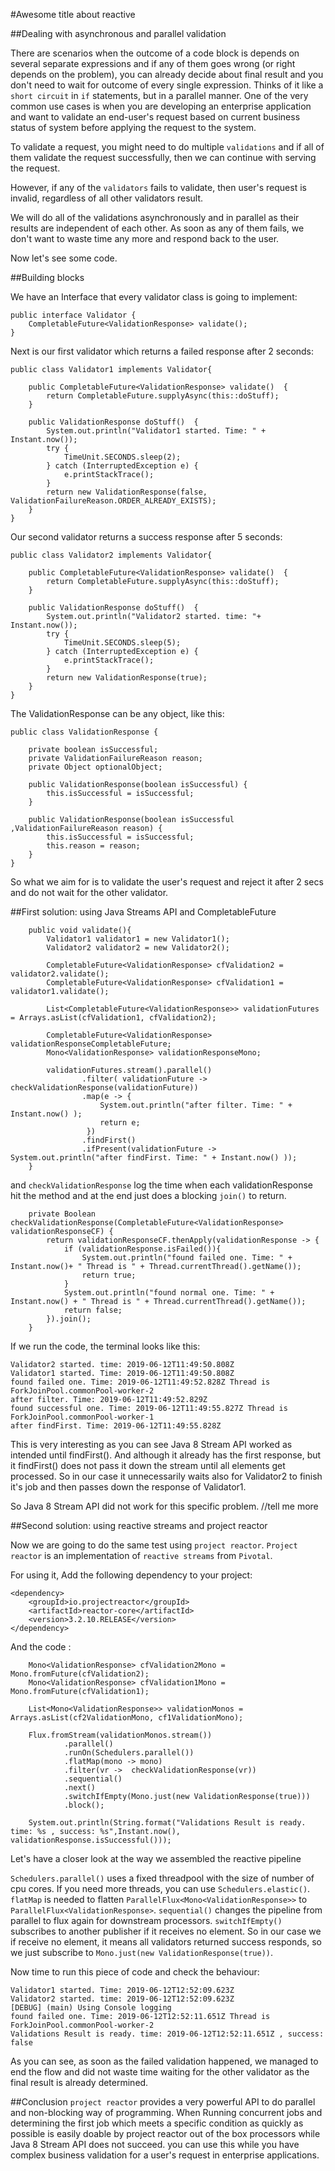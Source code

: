 #Awesome title about reactive

##Dealing with asynchronous and parallel validation

There are scenarios when the outcome of a code block is depends on several separate expressions and if any of them goes wrong (or right depends on the problem), you can already decide about final result and you don't need to wait for outcome of every single expression.
Thinks of it like a `short circuit` in `if` statements, but in a parallel manner. One of the very common use cases is when you are developing an enterprise application and want to validate an end-user's request based on current business status of system before applying the request to the system.

To validate a request, you might need to do multiple `validations` and if all of them validate the request successfully, then we can continue with serving the request.

However, if any of the `validators` fails to validate, then user's request is invalid, regardless of all other validators result.

We will do all of the validations asynchronously and in parallel as their results are independent of each other. As soon as any of them fails, we don't want to waste time any more and respond back to the user.

Now let's see some code.

##Building blocks

We have an Interface that every validator class is going to implement:
```
public interface Validator {
    CompletableFuture<ValidationResponse> validate();
}
```

Next is our first validator which returns a failed response after 2 seconds:  
```
public class Validator1 implements Validator{

    public CompletableFuture<ValidationResponse> validate()  {
        return CompletableFuture.supplyAsync(this::doStuff);
    }

    public ValidationResponse doStuff()  {
        System.out.println("Validator1 started. Time: " + Instant.now());
        try {
            TimeUnit.SECONDS.sleep(2);
        } catch (InterruptedException e) {
            e.printStackTrace();
        }
        return new ValidationResponse(false, ValidationFailureReason.ORDER_ALREADY_EXISTS);
    }
}
```


Our second validator returns a success response after 5 seconds:
```
public class Validator2 implements Validator{

    public CompletableFuture<ValidationResponse> validate()  {
        return CompletableFuture.supplyAsync(this::doStuff);
    }

    public ValidationResponse doStuff()  {
        System.out.println("Validator2 started. time: "+ Instant.now());
        try {
            TimeUnit.SECONDS.sleep(5);
        } catch (InterruptedException e) {
            e.printStackTrace();
        }
        return new ValidationResponse(true);
    }
}
```

The ValidationResponse can be any object, like this:
```
public class ValidationResponse {

    private boolean isSuccessful;
    private ValidationFailureReason reason;
    private Object optionalObject;

    public ValidationResponse(boolean isSuccessful) {
        this.isSuccessful = isSuccessful;
    }

    public ValidationResponse(boolean isSuccessful ,ValidationFailureReason reason) {
        this.isSuccessful = isSuccessful;
        this.reason = reason;
    }
}
```

So what we aim for is to validate the user's request and reject it after 2 secs and do not wait for the other validator.

##First solution: using Java Streams API and CompletableFuture

```
    public void validate(){
        Validator1 validator1 = new Validator1();
        Validator2 validator2 = new Validator2();

        CompletableFuture<ValidationResponse> cfValidation2 = validator2.validate();
        CompletableFuture<ValidationResponse> cfValidation1 = validator1.validate();

        List<CompletableFuture<ValidationResponse>> validationFutures = Arrays.asList(cfValidation1, cfValidation2);

        CompletableFuture<ValidationResponse> validationResponseCompletableFuture;
        Mono<ValidationResponse> validationResponseMono;

        validationFutures.stream().parallel()
                .filter( validationFuture -> checkValidationResponse(validationFuture))
                .map(e -> {
                    System.out.println("after filter. Time: " + Instant.now() );
                    return e;
                 })
                .findFirst()
                .ifPresent(validationFuture -> System.out.println("after findFirst. Time: " + Instant.now() ));
    }
```
and `checkValidationResponse` log the time when each validationResponse hit the method and at the end just does a blocking `join()` to return.
```
    private Boolean checkValidationResponse(CompletableFuture<ValidationResponse> validationResponseCF) {
        return validationResponseCF.thenApply(validationResponse -> {
            if (validationResponse.isFailed()){
                System.out.println("found failed one. Time: " + Instant.now()+ " Thread is " + Thread.currentThread().getName());
                return true;
            }
            System.out.println("found normal one. Time: " + Instant.now() + " Thread is " + Thread.currentThread().getName());
            return false;
        }).join();
    }
```

If we run the code, the terminal looks like this:
```
Validator2 started. time: 2019-06-12T11:49:50.808Z
Validator1 started. Time: 2019-06-12T11:49:50.808Z
found failed one. Time: 2019-06-12T11:49:52.828Z Thread is ForkJoinPool.commonPool-worker-2
after filter. Time: 2019-06-12T11:49:52.829Z
found successful one. Time: 2019-06-12T11:49:55.827Z Thread is ForkJoinPool.commonPool-worker-1
after findFirst. Time: 2019-06-12T11:49:55.828Z
```

This is very interesting as you can see Java 8 Stream API worked as intended until findFirst(). And although it already has the first response, but it findFirst() does not pass it down the stream until all elements get processed. So in our case it unnecessarily waits also for Validator2 to finish it's job and then passes down the response of Validator1.

So Java 8 Stream API did not work for this specific problem. //tell me more

##Second solution: using reactive streams and project reactor

Now we are going to do the same test using `project reactor`. `Project reactor` is an implementation of `reactive streams` from `Pivotal`.

For using it, Add the following dependency to your project:
```
<dependency>
    <groupId>io.projectreactor</groupId>
    <artifactId>reactor-core</artifactId>
    <version>3.2.10.RELEASE</version>
</dependency>
```
And the code :
```
    Mono<ValidationResponse> cfValidation2Mono = Mono.fromFuture(cfValidation2);
    Mono<ValidationResponse> cfValidation1Mono = Mono.fromFuture(cfValidation1);

    List<Mono<ValidationResponse>> validationMonos = Arrays.asList(cf2ValidationMono, cf1ValidationMono);

    Flux.fromStream(validationMonos.stream())
            .parallel()
            .runOn(Schedulers.parallel())
            .flatMap(mono -> mono)
            .filter(vr ->  checkValidationResponse(vr))
            .sequential()
            .next()
            .switchIfEmpty(Mono.just(new ValidationResponse(true)))
            .block();

    System.out.println(String.format("Validations Result is ready. time: %s , success: %s",Instant.now(), validationResponse.isSuccessful()));
```

Let's have a closer look at the way we assembled the reactive pipeline

`Schedulers.parallel()` uses a fixed threadpool with the size of number of cpu cores. If you need more threads, you can use `Schedulers.elastic()`.
`flatMap` is needed to flatten `ParallelFlux<Mono<ValidationResponse>>` to `ParallelFlux<ValidationResponse>`.
`sequential()` changes the pipeline from parallel to flux again for downstream processors.
`switchIfEmpty()` subscribes to another publisher if it receives no element. So in our case we if receive no element, it means all validators returned success responds, so we just subscribe to `Mono.just(new ValidationResponse(true))`.


Now time to run this piece of code and check the behaviour:

```
Validator1 started. Time: 2019-06-12T12:52:09.623Z
Validator2 started. time: 2019-06-12T12:52:09.623Z
[DEBUG] (main) Using Console logging
found failed one. Time: 2019-06-12T12:52:11.651Z Thread is ForkJoinPool.commonPool-worker-2
Validations Result is ready. time: 2019-06-12T12:52:11.651Z , success: false
```

As you can see, as soon as the failed validation happened, we managed to end the flow and did not waste time waiting for the other validator as the final result is already determined.

##Conclusion
`project reactor` provides a very powerful API to do parallel and non-blocking way of programming. When Running concurrent jobs and determining the first job which meets a specific condition as quickly as possible is easily doable by project reactor out of the box processors while Java 8 Stream API does not succeed.
you can use this while you have complex business validation for a user's request in enterprise applications.
